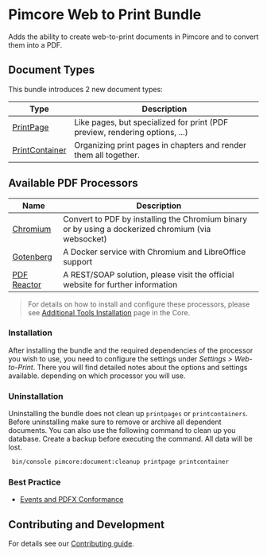 # Pimcore Web to Print Bundle

Adds the ability to create web-to-print documents in Pimcore and to convert them into a PDF.

## Document Types
This bundle introduces 2 new document types:

| Type           | Description                                                                                                                                                 | 
|----------------|-------------------------------------------------------------------------------------------------------------------------------------------------------------|
| [PrintPage](./doc/01_Print_Documents.md)      | Like pages, but specialized for print (PDF preview, rendering options, ...)                                                                                 | 
| [PrintContainer](./doc/01_Print_Documents.md) | Organizing print pages in chapters and render them all together.                                                                                            | 

## Available PDF Processors

| Name           | Description                                                                                                                                                 | 
|----------------|-------------------------------------------------------------------------------------------------------------------------------------------------------------|
| [Chromium](https://www.chromium.org/Home/)      | Convert to PDF by installing the Chromium binary or by using a dockerized chromium (via websocket)                                                                              | 
| [Gotenberg](https://gotenberg.dev/) | A Docker service with Chromium and LibreOffice support   | 
| [PDF Reactor](https://www.pdfreactor.com/) | A REST/SOAP solution, please visit the official website for further information                                                                                          | 

 > For details on how to install and configure these processors, please see [Additional Tools Installation](https://github.com/pimcore/pimcore/blob/11.x/doc/23_Installation_and_Upgrade/03_System_Setup_and_Hosting/06_Additional_Tools_Installation.md) page in the Core.

### Installation
After installing the bundle and the required dependencies of the processor you wish to use, you need to configure the settings under *Settings >  Web-to-Print*. 
There you will find detailed notes about the options and settings available. depending on which processor you will use. 

### Uninstallation
Uninstalling the bundle does not clean up `printpages` or `printcontainers`. Before uninstalling make sure to remove or archive all dependent documents.
You can also use the following command to clean up you database. Create a backup before executing the command. All data will be lost.

```bash
 bin/console pimcore:document:cleanup printpage printcontainer
```

### Best Practice

- [Events and PDFX Conformance](./doc/90_Web2Print_Extending_Config_for_PDFX_conformance.md)

## Contributing and Development

For details see our [Contributing guide](./CONTRIBUTING.md).